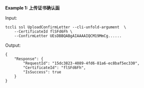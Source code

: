**Example 1: 上传证书确认函**



Input: 

```
tccli ssl UploadConfirmLetter --cli-unfold-argument  \
    --CertificateId flSFd6Fh \
    --ConfirmLetter UEsDBBQABgAIAAAAIQCM19MmCg......
```

Output: 
```
{
    "Response": {
        "RequestId": "15dc3823-4089-4fd6-81a6-ec8baf5ec330",
        "CertificateId": "flSFd6Fh",
        "IsSuccess": true
    }
}
```


